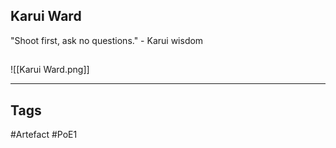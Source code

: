## Karui Ward
"Shoot first, ask no questions."
\- Karui wisdom
##
![[Karui Ward.png]]

---
## Tags
#Artefact
#PoE1